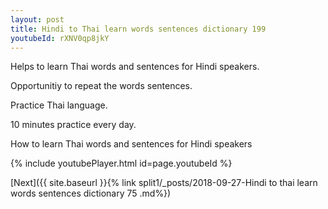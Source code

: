 ```yaml
---
layout: post
title: Hindi to Thai learn words sentences dictionary 199 
youtubeId: rXNV0qp8jkY
---
```

 
 
Helps to learn Thai words and sentences for Hindi speakers.

Opportunitiy to repeat the words sentences. 

Practice Thai language. 
 
10 minutes practice every day. 
 
How to learn Thai words and sentences for Hindi speakers 
 
{% include youtubePlayer.html id=page.youtubeId %}
 
 
[Next]({{ site.baseurl }}{% link  split1/_posts/2018-09-27-Hindi to thai learn words sentences dictionary 75 .md%})
 
